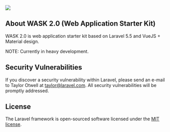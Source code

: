 <img src="https://assets.darrylfernandez.com/wp-content/uploads/2017/10/Screenshot.png"></p>

## About WASK 2.0 (Web Application Starter Kit)

WASK 2.0 is web application starter kit based on Laravel 5.5 and VueJS + Material design.

NOTE: Currently in heavy development.

## Security Vulnerabilities

If you discover a security vulnerability within Laravel, please send an e-mail to Taylor Otwell at taylor@laravel.com. All security vulnerabilities will be promptly addressed.

## License

The Laravel framework is open-sourced software licensed under the [MIT license](http://opensource.org/licenses/MIT).
